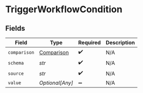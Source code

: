 # TriggerWorkflowCondition


## Fields

| Field                                           | Type                                            | Required                                        | Description                                     |
| ----------------------------------------------- | ----------------------------------------------- | ----------------------------------------------- | ----------------------------------------------- |
| `comparison`                                    | [Comparison](../../models/shared/comparison.md) | :heavy_check_mark:                              | N/A                                             |
| `schema`                                        | *str*                                           | :heavy_check_mark:                              | N/A                                             |
| `source`                                        | *str*                                           | :heavy_check_mark:                              | N/A                                             |
| `value`                                         | *Optional[Any]*                                 | :heavy_minus_sign:                              | N/A                                             |